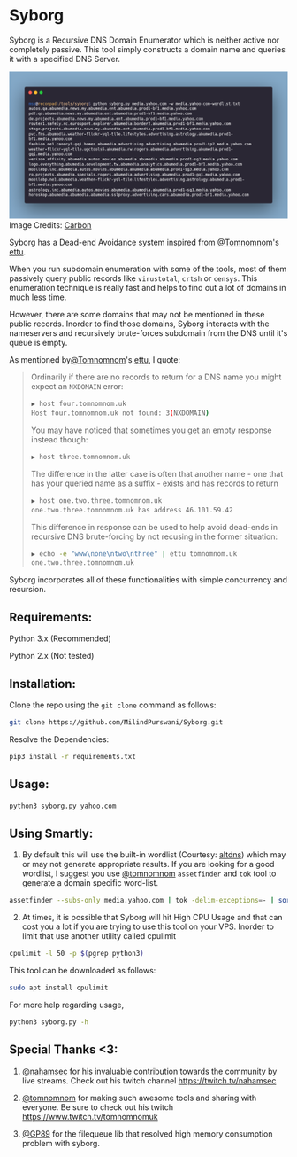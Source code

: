 # Syborg
Syborg is a Recursive DNS Domain Enumerator which is neither active nor completely passive. This tool simply constructs a domain name and queries it with a specified DNS Server.

![carbon.png](carbon.png)
Image Credits: [Carbon](https://carbon.now.sh)

Syborg has a Dead-end Avoidance system inspired from [@Tomnomnom](https://github.com/tomnomnom/hacks)'s [ettu](https://github.com/tomnomnom/hacks). 

When you run subdomain enumeration with some of the tools, most of them passively query public records like `virustotal`, `crtsh` or `censys`. This enumeration technique is really fast and helps to find out a lot of domains in much less time.

However, there are some domains that may not be mentioned in these public records. Inorder to find those domains, Syborg interacts with the nameservers and recursively brute-forces subdomain from the DNS until it's queue is empty. 

As mentioned by[@Tomnomnom](https://github.com/tomnomnom/hacks)'s [ettu](https://github.com/tomnomnom/hacks), I quote:

> Ordinarily if there are no records to return for a DNS name you might expect an `NXDOMAIN` error:
> ```bash
> ▶ host four.tomnomnom.uk
> Host four.tomnomnom.uk not found: 3(NXDOMAIN)
> ```
> You may have noticed that sometimes you get an empty response instead though:
> ```bash
> ▶ host three.tomnomnom.uk
> ```
> The difference in the latter case is often that another name - one that has your queried name as a suffix - exists and has records to return
> ```bash
> ▶ host one.two.three.tomnomnom.uk
> one.two.three.tomnomnom.uk has address 46.101.59.42
> ```
> This difference in response can be used to help avoid dead-ends in recursive DNS brute-forcing by not recusing in the former situation:
> ```bash
> ▶ echo -e "www\none\ntwo\nthree" | ettu tomnomnom.uk
> one.two.three.tomnomnom.uk
> ```

Syborg incorporates all of these functionalities with simple concurrency and recursion.

## Requirements:

Python 3.x (Recommended)

Python 2.x (Not tested)

## Installation:

Clone the repo using the `git clone` command as follows:

```bash
git clone https://github.com/MilindPurswani/Syborg.git
```

Resolve the Dependencies:

```bash
pip3 install -r requirements.txt
```

## Usage:

```bash
python3 syborg.py yahoo.com 
```


## Using Smartly:

1. By default this will use the built-in wordlist (Courtesy: [altdns](https://github.com/infosec-au/altdns)) which may or may not generate appropriate results. If you are looking for a good wordlist, I suggest you use [@tomnomnom](https://github.com/tomnomnom) `assetfinder` and `tok` tool to generate a domain specific word-list. 

```bash
assetfinder --subs-only media.yahoo.com | tok -delim-exceptions=- | sort -u | tee -a media.yahoo.com-wordlist.txt
```

2. At times, it is possible that Syborg will hit High CPU Usage and that can cost you a lot if you are trying to use this tool on your VPS. Inorder to limit that use another utility called cpulimit

```bash
cpulimit -l 50 -p $(pgrep python3)
```

This tool can be downloaded as follows:

```bash
sudo apt install cpulimit
```

For more help regarding usage, 

```bash
python3 syborg.py -h
```



## Special Thanks <3:

1. [@nahamsec](https://twitter.com/nahamsec) for his invaluable contribution towards the community by live streams. Check out his twitch channel https://twitch.tv/nahamsec

2. [@tomnomnom](https://twitter.com/tomnomnom) for making such awesome tools and sharing with everyone. Be sure to check out his twitch  https://www.twitch.tv/tomnomnomuk

3. [@GP89](https://github.com/GP89) for the filequeue lib that resolved high memory consumption problem with syborg.

